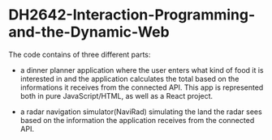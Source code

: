 # DH2642-Interaction-Programming-and-the-Dynamic-Web
The code contains of three different parts: 

* a dinner planner application where the user enters what kind of food it is interested in and the application calculates the total based on the informations it receives from the connected API. This app is represented both in pure JavaScript/HTML, as well as a React project.

* a radar navigation simulator(NaviRad) simulating the land the radar sees based on the information the application receives from the connected API.

